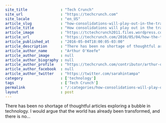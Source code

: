 ```yaml
---
site_title               : "Tech Crunch"
site_url                 : "https://techcrunch.com"
site_locale              : "en_US"
article_slug             : "how-consolidations-will-play-out-in-the-transportation-food-and-entertainment-industries"
article_title            : "How consolidations will play out in the transportation, food and entertainment industries"
article_image            : "https://tctechcrunch2011.files.wordpress.com/2016/05/togetherclay.jpg?w=764&h=400&crop=1"
article_url              : "https://techcrunch.com/2016/05/04/how-the-transportation-food-and-entertainment-industries-consolidations-will-play-out/"
article_published_at     : "2016-05-04T18:00:05-03:00"
article_description      : "There has been no shortage of thoughtful articles exploring a bubble in technology. I would argue that the world has already been transformed, and there is no..."
article_author_name      : "Arthur O'Keefe"
article_author_image     : null
article_author_biography : null
article_author_profile   : "https://techcrunch.com/contributor/arthur-okeefe/"
article_author_facebook  : null
article_author_twitter   : "https://twitter.com/sarahintampa"
category                 : ['technology']
tags                     : ['Tech Crunch']
permalink                : "/:categories/how-consolidations-will-play-out-in-the-transportation-food-and-entertainment-industries/"
layout                   : post
---
```


There has been no shortage of thoughtful articles exploring a bubble in technology. I would argue that the world has already been transformed, and there is no...
